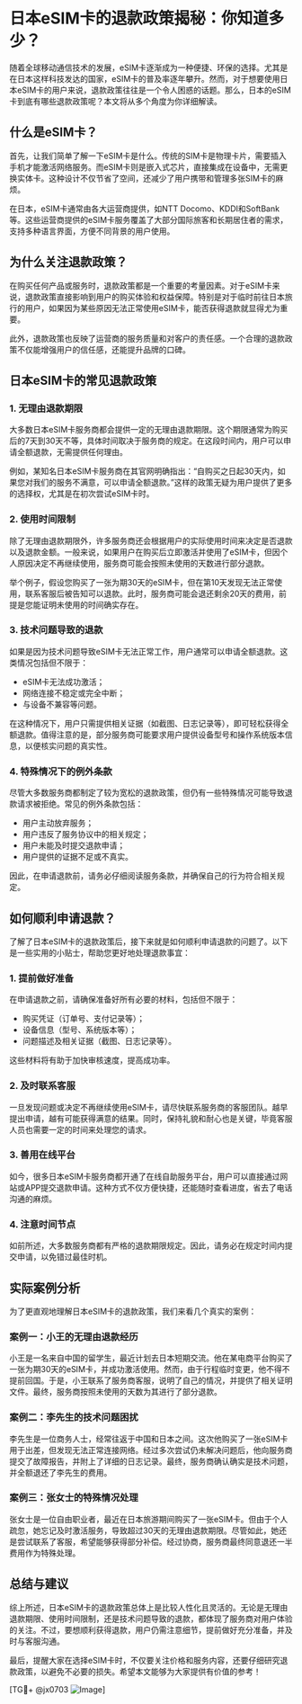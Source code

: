 # 日本eSIM卡的退款政策揭秘：你知道多少？

随着全球移动通信技术的发展，eSIM卡逐渐成为一种便捷、环保的选择。尤其是在日本这样科技发达的国家，eSIM卡的普及率逐年攀升。然而，对于想要使用日本eSIM卡的用户来说，退款政策往往是一个令人困惑的话题。那么，日本的eSIM卡到底有哪些退款政策呢？本文将从多个角度为你详细解读。

## 什么是eSIM卡？

首先，让我们简单了解一下eSIM卡是什么。传统的SIM卡是物理卡片，需要插入手机才能激活网络服务。而eSIM卡则是嵌入式芯片，直接集成在设备中，无需更换实体卡。这种设计不仅节省了空间，还减少了用户携带和管理多张SIM卡的麻烦。

在日本，eSIM卡通常由各大运营商提供，如NTT Docomo、KDDI和SoftBank等。这些运营商提供的eSIM卡服务覆盖了大部分国际旅客和长期居住者的需求，支持多种语言界面，方便不同背景的用户使用。

## 为什么关注退款政策？

在购买任何产品或服务时，退款政策都是一个重要的考量因素。对于eSIM卡来说，退款政策直接影响到用户的购买体验和权益保障。特别是对于临时前往日本旅行的用户，如果因为某些原因无法正常使用eSIM卡，能否获得退款就显得尤为重要。

此外，退款政策也反映了运营商的服务质量和对客户的责任感。一个合理的退款政策不仅能增强用户的信任感，还能提升品牌的口碑。

## 日本eSIM卡的常见退款政策

### 1. 无理由退款期限

大多数日本eSIM卡服务商都会提供一定的无理由退款期限。这个期限通常为购买后的7天到30天不等，具体时间取决于服务商的规定。在这段时间内，用户可以申请全额退款，无需提供任何理由。

例如，某知名日本eSIM卡服务商在其官网明确指出：“自购买之日起30天内，如果您对我们的服务不满意，可以申请全额退款。”这样的政策无疑为用户提供了更多的选择权，尤其是在初次尝试eSIM卡时。

### 2. 使用时间限制

除了无理由退款期限外，许多服务商还会根据用户的实际使用时间来决定是否退款以及退款金额。一般来说，如果用户在购买后立即激活并使用了eSIM卡，但因个人原因决定不再继续使用，服务商可能会按照未使用的天数进行部分退款。

举个例子，假设您购买了一张为期30天的eSIM卡，但在第10天发现无法正常使用，联系客服后被告知可以退款。此时，服务商可能会退还剩余20天的费用，前提是您能证明未使用的时间确实存在。

### 3. 技术问题导致的退款

如果是因为技术问题导致eSIM卡无法正常工作，用户通常可以申请全额退款。这类情况包括但不限于：

- eSIM卡无法成功激活；
- 网络连接不稳定或完全中断；
- 与设备不兼容等问题。

在这种情况下，用户只需提供相关证据（如截图、日志记录等），即可轻松获得全额退款。值得注意的是，部分服务商可能要求用户提供设备型号和操作系统版本信息，以便核实问题的真实性。

### 4. 特殊情况下的例外条款

尽管大多数服务商都制定了较为宽松的退款政策，但仍有一些特殊情况可能导致退款请求被拒绝。常见的例外条款包括：

- 用户主动放弃服务；
- 用户违反了服务协议中的相关规定；
- 用户未能及时提交退款申请；
- 用户提供的证据不足或不真实。

因此，在申请退款前，请务必仔细阅读服务条款，并确保自己的行为符合相关规定。

## 如何顺利申请退款？

了解了日本eSIM卡的退款政策后，接下来就是如何顺利申请退款的问题了。以下是一些实用的小贴士，帮助您更好地处理退款事宜：

### 1. 提前做好准备

在申请退款之前，请确保准备好所有必要的材料，包括但不限于：

- 购买凭证（订单号、支付记录等）；
- 设备信息（型号、系统版本等）；
- 问题描述及相关证据（截图、日志记录等）。

这些材料将有助于加快审核速度，提高成功率。

### 2. 及时联系客服

一旦发现问题或决定不再继续使用eSIM卡，请尽快联系服务商的客服团队。越早提出申请，越有可能获得满意的结果。同时，保持礼貌和耐心也是关键，毕竟客服人员也需要一定的时间来处理您的请求。

### 3. 善用在线平台

如今，很多日本eSIM卡服务商都开通了在线自助服务平台，用户可以直接通过网站或APP提交退款申请。这种方式不仅方便快捷，还能随时查看进度，省去了电话沟通的麻烦。

### 4. 注意时间节点

如前所述，大多数服务商都有严格的退款期限规定。因此，请务必在规定时间内提交申请，以免错过最佳时机。

## 实际案例分析

为了更直观地理解日本eSIM卡的退款政策，我们来看几个真实的案例：

### 案例一：小王的无理由退款经历

小王是一名来自中国的留学生，最近计划去日本短期交流。他在某电商平台购买了一张为期30天的eSIM卡，并成功激活使用。然而，由于行程临时变更，他不得不提前回国。于是，小王联系了服务商客服，说明了自己的情况，并提供了相关证明文件。最终，服务商按照未使用的天数为其进行了部分退款。

### 案例二：李先生的技术问题困扰

李先生是一位商务人士，经常往返于中国和日本之间。这次他购买了一张eSIM卡用于出差，但发现无法正常连接网络。经过多次尝试仍未解决问题后，他向服务商提交了故障报告，并附上了详细的日志记录。最终，服务商确认确实是技术问题，并全额退还了李先生的费用。

### 案例三：张女士的特殊情况处理

张女士是一位自由职业者，最近在日本旅游期间购买了一张eSIM卡。但由于个人疏忽，她忘记及时激活服务，导致超过30天的无理由退款期限。尽管如此，她还是尝试联系了客服，希望能够获得部分补偿。经过协商，服务商最终同意退还一半费用作为特殊处理。

## 总结与建议

综上所述，日本eSIM卡的退款政策总体上是比较人性化且灵活的。无论是无理由退款期限、使用时间限制，还是技术问题导致的退款，都体现了服务商对用户体验的关注。不过，要想顺利获得退款，用户仍需注意细节，提前做好充分准备，并及时与客服沟通。

最后，提醒大家在选择eSIM卡时，不仅要关注价格和服务内容，还要仔细研究退款政策，以避免不必要的损失。希望本文能够为大家提供有价值的参考！

[TG💪+ @jx0703 ![Image](https://github.com/user-attachments/assets/dbca1d08-cadb-493c-b0ec-ad6f7a83f270)]